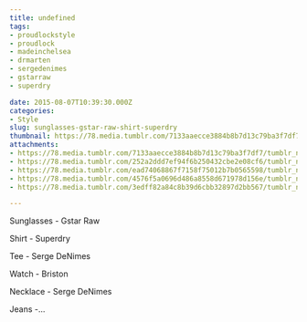 ```yaml
---
title: undefined
tags:
- proudlockstyle
- proudlock
- madeinchelsea
- drmarten
- sergedenimes
- gstarraw
- superdry

date: 2015-08-07T10:39:30.000Z
categories:
- Style
slug: sunglasses-gstar-raw-shirt-superdry
thumbnail: https://78.media.tumblr.com/7133aaecce3884b8b7d13c79ba3f7df7/tumblr_nspk9uF0UH1rhrm24o4_540.jpg
attachments:
- https://78.media.tumblr.com/7133aaecce3884b8b7d13c79ba3f7df7/tumblr_nspk9uF0UH1rhrm24o4_1280.jpg
- https://78.media.tumblr.com/252a2ddd7ef94f6b250432cbe2e08cf6/tumblr_nspk9uF0UH1rhrm24o5_1280.jpg
- https://78.media.tumblr.com/ead74068867f7158f75012b7b0565598/tumblr_nspk9uF0UH1rhrm24o3_1280.jpg
- https://78.media.tumblr.com/4576f5a0696d486a8558d671978d156e/tumblr_nspk9uF0UH1rhrm24o1_1280.jpg
- https://78.media.tumblr.com/3edff82a84c8b39d6cbb32897d2bb567/tumblr_nspk9uF0UH1rhrm24o2_1280.jpg

---
```


Sunglasses - Gstar Raw 

  Shirt - Superdry 

  Tee - Serge DeNimes 

  Watch - Briston 

  Necklace - Serge DeNimes 

  Jeans -...
